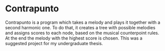 # Contrapunto
Contrapunto is a program which takes a melody and plays it together with a second harmonic one.
To do that, it creates a tree with possible melodies and assigns scores to each node, based on the musical counterpoint rules.
At the end the melody with the highest score is chosen.
This was a suggested project for my undergraduate thesis.
